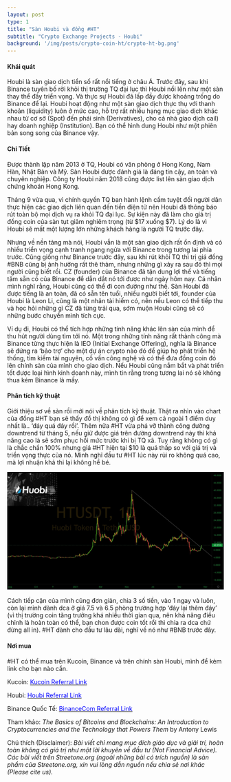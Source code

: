 ```yaml
---
layout: post
type: 1
title: "Sàn Houbi và đồng #HT"
subtitle: "Crypto Exchange Projects - Houbi"
background: '/img/posts/crypto-coin-ht/crypto-ht-bg.png'
---
```


#### Khái quát

Houbi là sàn giao dịch tiền số rất nổi tiếng ở châu Á. Trước đây, sau khi Binance tuyên bố rời khỏi thị trường TQ đại lục thì Houbi nổi lên như một sàn thay thể đầy triển vọng. Và thực sự Houbi đã lấp đầy được khoảng trống do Binance để lại. Houbi hoạt động như một sàn giao dịch thực thụ với thanh khoản (liquidity) luôn ở mức cao, hỗ trợ rất nhiều hạng mục giao dịch khác nhau từ cơ sở (Spot) đến phái sinh (Derivatives), cho cả nhà giao dịch cail) hay doanh nghiệp (Institution). Bạn có thể hình dung Houbi như một phiên bản song song của Binance vậy. 

#### Chi Tiết

Được thành lập năm 2013 ở TQ, Houbi có văn phòng ở Hong Kong, Nam Hàn, Nhật Bản và Mỹ. Sàn Houbi được đánh giá là đáng tin cậy, an toàn và chuyên nghiệp. Công ty Houbi năm 2018 cũng được list lên sàn giao dịch chứng khoán Hong Kong.

Tháng 9 vừa qua, vì chính quyền TQ ban hành lệnh cấm tuyệt đối người dân thực hiện các giao dịch liên quan đến tiền điện tử nên Houbi đã thông báo rút toàn bộ mọi dịch vụ ra khỏi TQ đại lục. Sự kiện này đã làm cho giá trị đồng coin của sàn tụt giảm nghiêm trọng (từ $17 xuống $7). Lý do là vì Houbi sẽ mất một lượng lớn những khách hàng là người TQ trước đây.

Nhưng về nền tảng mà nói, Houbi vẫn là một sàn giao dịch rất ổn định và có nhiều triển vọng cạnh tranh ngang ngửa với Binance trong tương lai phía trước. Cũng giống như Binance trước đây, sau khi rút khỏi TQ thì trị giá đồng #BNB cũng bị ảnh hưởng rất thê thảm, nhưng những gì xảy ra sau đó thì mọi người cũng biết rồi. CZ (founder) của Binance đã tận dung lợi thế và tiếng tăm sẵn có của Binance để dẫn dắt nó tới được như ngày hôm nay. Cá nhân mình nghĩ rằng, Houbi cũng có thể đi con đường như thế. Sàn Houbi đã được tiếng là an toàn, đã có sẵn tên tuổi, nhiều người biết tới, founder của Houbi là Leon Li, cũng là một nhân tài hiếm có, nên nếu Leon có thể tiếp thu và học hỏi những gì CZ đã từng trải qua, sớm muộn Houbi cũng sẽ có những bước chuyển mình tích cực. 

Ví dụ đi, Houbi có thể tích hợp những tính năng khác lên sàn của mình để thu hút người dùng tìm tới nó. Một trong những tính năng rất thành công mà Binance từng thực hiện là IEO (Initial Exchange Offering), nghĩa là Binance sẽ đứng ra ‘bảo trợ’ cho một dự án crypto nào đó để giúp họ phát triển hệ thống, tìm kiếm tài nguyên, cố vấn công nghệ và có thể đưa đồng coin đó lên chính sàn của mình cho giao dịch. Nếu Houbi cũng nắm bắt và phát triển tốt được loại hình kinh doanh này, mình tin rằng trong tương lai nó sẽ không thua kém Binance là mấy.

#### Phân tích kỹ thuật

Giới thiệu sơ về sàn rồi mới nói về phân tích kỹ thuật. Thật ra nhìn vào chart của đồng #HT bạn sẽ thấy đồ thị không có gì để xem cả ngoài 1 điểm duy nhất là.. ‘đáy quá đáy rồi’. Thêm nữa #HT vừa phá vỡ thành công đường downtrend từ tháng 5, nếu giữ được giá trên đường downtrend này thì khả năng cao là sẽ sớm phục hồi mức trước khi bị TQ xã. Tuy rằng không có gì là chắc chắn 100% nhưng giá #HT hiện tại $10 là quá thấp so với giá trị và triển vọng thực của nó. Mình nghĩ đầu tư #HT lúc này rủi ro không quá cao, mà lợi nhuận khả thi lại không hề bé. 

![crypto-coin-ht-ta](/img/posts/crypto-coin-ht/crypto-ht-ta.png)

Cách tiếp cận của mình cũng đơn giản, chia 3 số tiền, vào 1 ngay và luôn, còn lại mình dành dca ở giá 7.5 và 6.5 phòng trường hợp ‘đáy lại thêm đáy’ (vì thị trường coin tăng trưởng khá nhiều thời gian qua, nên khả năng điều chỉnh là hoàn toàn có thể, bạn chon được coin tốt rồi thì chia ra dca chứ đừng all in). #HT dành cho đầu tư lâu dài, nghĩ về nó như #BNB trước đây.

#### Nơi mua 

#HT có thể mua trên Kucoin, Binance và trên chính sàn Houbi, mình để kèm link cho bạn nào cần. 

Kucoin: [<span style="color:blue"> Kucoin Referral Link</span>](https://www.kucoin.com/ucenter/signup?rcode=1H2eu)

Houbi: [<span style="color:blue"> Houbi Referral Link</span>](https://www.huobi.com/en-us/topic/invited/?invite_code=szn8a)

Binance Quốc Tế: [<span style="color:blue"> BinanceCom Referral Link</span>](https://www.binance.com/en/register?ref=YT2MPPYG)

Tham khảo: *The Basics of Bitcoins and Blockchains: An Introduction to Cryptocurrencies and the Technology that Powers Them* by Antony Lewis

Chú thích (Disclaimer):
*Bài viết chỉ mang mục đích giáo dục và giải trí, hoàn toàn không có giá trị như một lời khuyên về đầu tư (Not Financial Advice).*
*Các bài viết trên Streetone.org (ngoài những bài có trích nguồn) là sản phẩm của Streetone.org, xin vui lòng dẫn nguồn nếu chia sẻ nơi khác (Please cite us).*